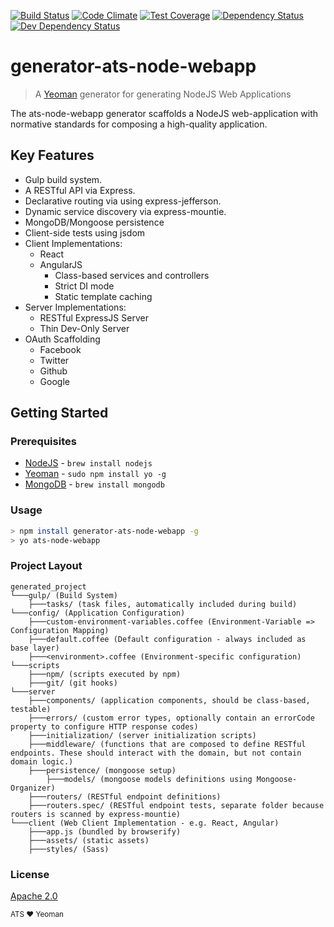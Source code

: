 [![Build Status](https://secure.travis-ci.org/atsid/generator-ats-node-webapp.png?branch=master)](https://travis-ci.org/atsid/generator-ats-node-webapp)
[![Code Climate](https://codeclimate.com/github/atsid/generator-ats-node-webapp/badges/gpa.svg)](https://codeclimate.com/github/atsid/generator-ats-node-webapp)
[![Test Coverage](https://codeclimate.com/github/atsid/generator-ats-node-webapp/badges/coverage.svg)](https://codeclimate.com/github/atsid/generator-ats-node-webapp/coverage)
[![Dependency Status](https://david-dm.org/atsid/generator-ats-node-webapp.svg)](https://david-dm.org/atsid/generator-ats-node-webapp)
[![Dev Dependency Status](https://david-dm.org/atsid/generator-ats-node-webapp/dev-status.svg)](https://david-dm.org/atsid/generator-ats-node-webapp)
# generator-ats-node-webapp

> A [Yeoman](http://yeoman.io) generator for generating NodeJS Web Applications 

The ats-node-webapp generator scaffolds a NodeJS web-application with normative standards for composing a high-quality application.
## Key Features
* Gulp build system.
* A RESTful API via Express.
* Declarative routing via using express-jefferson.
* Dynamic service discovery via express-mountie.
* MongoDB/Mongoose persistence
* Client-side tests using jsdom
* Client Implementations:
    * React 
    * AngularJS 
      * Class-based services and controllers
      * Strict DI mode
      * Static template caching
* Server Implementations:
    * RESTful ExpressJS Server
    * Thin Dev-Only Server
* OAuth Scaffolding
    * Facebook
    * Twitter
    * Github
    * Google

## Getting Started

### Prerequisites
  * [NodeJS](http://nodejs.org) - `brew install nodejs`
  * [Yeoman](http://yeoman.io) - `sudo npm install yo -g`
  * [MongoDB](http://mongodb.org) - `brew install mongodb`

### Usage
```bash
> npm install generator-ats-node-webapp -g
> yo ats-node-webapp
```

### Project Layout
```
generated_project
└───gulp/ (Build System)
    ├───tasks/ (task files, automatically included during build)
└───config/ (Application Configuration)
    ├───custom-environment-variables.coffee (Environment-Variable => Configuration Mapping)
    ├───default.coffee (Default configuration - always included as base layer)
    ├───<environment>.coffee (Environment-specific configuration)
└───scripts
    ├───npm/ (scripts executed by npm)
    ├───git/ (git hooks)
└───server    
    ├───components/ (application components, should be class-based, testable)
    ├───errors/ (custom error types, optionally contain an errorCode property to configure HTTP response codes)
    ├───initialization/ (server initialization scripts)
    ├───middleware/ (functions that are composed to define RESTful endpoints. These should interact with the domain, but not contain domain logic.)
    ├───persistence/ (mongoose setup)
        ├───models/ (mongoose models definitions using Mongoose-Organizer)
    ├───routers/ (RESTful endpoint definitions)
    ├───routers.spec/ (RESTful endpoint tests, separate folder because routers is scanned by express-mountie)
└───client (Web Client Implementation - e.g. React, Angular)
    ├───app.js (bundled by browserify)
    ├───assets/ (static assets)
    ├───styles/ (Sass)
```

### License
[Apache 2.0](https://www.apache.org/licenses/LICENSE-2.0)

<sub>ATS ❤ Yeoman</sub>
